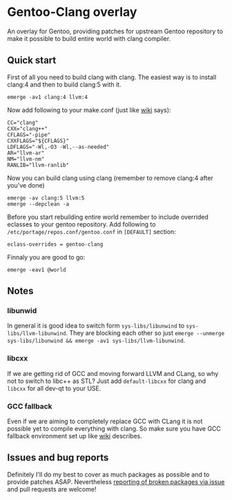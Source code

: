# Gentoo-Clang overlay
An overlay for Gentoo, providing patches for upstream Gentoo repository to make it possible to build entire world with clang compiler.

## Quick start
First of all you need to build clang with clang. The easiest way is to install clang:4 and then to build clang:5 with it.

```
emerge -av1 clang:4 llvm:4
```
Now add following to your make.conf (just like [wiki](https://wiki.gentoo.org/wiki/Clang#Global_configuration_via_make.conf) says):
```
CC="clang"
CXX="clang++"
CFLAGS="-pipe"
CXXFLAGS="${CFLAGS}"
LDFLAGS="-Wl,-O3 -Wl,--as-needed"
AR="llvm-ar"
NM="llvm-nm"
RANLIB="llvm-ranlib"
```
Now you can build clang using clang (remember to remove clang:4 after you've done)
```
emerge -av clang:5 llvm:5
emerge --depclean -a
```
Before you start rebuilding entire world remember to include overrided eclasses to your gentoo repository.
Add following to `/etc/portage/repos.conf/gentoo.conf` in `[DEFAULT]` section:
```
eclass-overrides = gentoo-clang
```
Finnaly you are good to go:
```
emerge -eav1 @world
```

## Notes
### libunwid
In general it is good idea to switch form `sys-libs/libunwind` to `sys-libs/llvm-libunwind`. They are blocking each other so just `emerge --unmerge sys-libs/libunwind && emerge -av1 sys-libs/llvm-libunwind`.
### libcxx
If we are getting rid of GCC and moving forward LLVM and CLang, so why not to switch to libc++ as STL?
Just add `default-libcxx` for clang and `libcxx` for all dev-qt to your USE.
### GCC fallback
Even if we are aiming to completely replace GCC with CLang it is not possible yet to compile everything with clang. So make sure you have GCC fallback environment set up like [wiki](https://wiki.gentoo.org/wiki/Clang#GCC_fallback_environments) describes.

## Issues and bug reports
Definitely I'll do my best to cover as much packages as possible and to provide patches ASAP. Nevertheless [reporting of broken packages via issue](https://github.com/BilyakA/gentoo-clang/issues/new) and pull requests are welcome!
